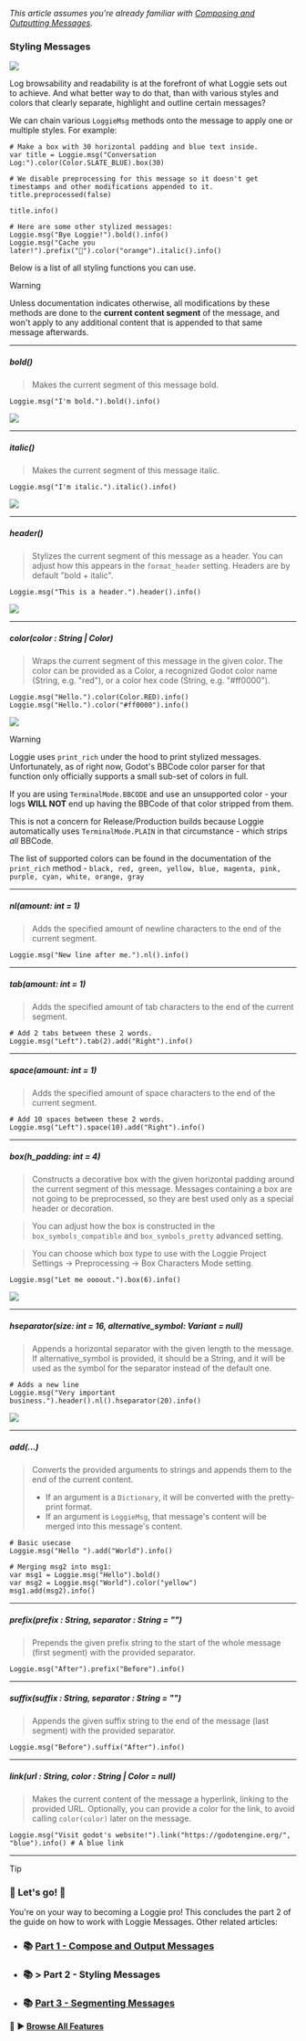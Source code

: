 *This article assumes you're already familiar with [Composing and Outputting Messages](../features/COMPOSE_AND_OUTPUT_MESSAGES.md).*
### Styling Messages

![](../../assets/screenshots/sample_conversation_log.png)

Log browsability and readability is at the forefront of what Loggie sets out to achieve. 
And what better way to do that, than with various styles and colors that clearly separate, highlight and outline certain messages?

We can chain various `LoggieMsg` methods onto the message to apply one or multiple styles.
For example:

```gdscript
# Make a box with 30 horizontal padding and blue text inside.
var title = Loggie.msg("Conversation Log:").color(Color.SLATE_BLUE).box(30)

# We disable preprocessing for this message so it doesn't get timestamps and other modifications appended to it.
title.preprocessed(false) 

title.info()

# Here are some other stylized messages:
Loggie.msg("Bye Loggie!").bold().info()
Loggie.msg("Cache you later!").prefix("👀").color("orange").italic().info()
```

Below is a list of all styling functions you can use.

> [!WARNING]
> Unless documentation indicates otherwise, all modifications by these methods are done to the **current content segment** of the message, and won't apply to any additional content that is appended to that same message afterwards.

------------
##### bold()
> Makes the current segment of this message bold.

```gdscript
Loggie.msg("I'm bold.").bold().info()
```
![](https://i.imgur.com/JL5vjlt.png)

------------
##### italic()
> Makes the current segment of this message italic.

```gdscript
Loggie.msg("I'm italic.").italic().info()
```
![](https://i.imgur.com/omvar4a.png)

------------
##### header()
> Stylizes the current segment of this message as a header.
> You can adjust how this appears in the `format_header` setting.
> Headers are by default "bold + italic".

```gdscript
Loggie.msg("This is a header.").header().info()
```
 ![](https://i.imgur.com/MJq1zDs.png)

------------
##### color(color : String | Color)
> Wraps the current segment of this message in the given color. The color can be provided as a Color, a recognized Godot color name (String, e.g. "red"), or a color hex code (String, e.g. "#ff0000").

```gdscript
Loggie.msg("Hello.").color(Color.RED).info()
Loggie.msg("Hello.").color("#ff0000").info()
```
![](https://i.imgur.com/CzVnNxs.png)

> [!WARNING]
> Loggie uses `print_rich` under the hood to print stylized messages. Unfortunately, as of right now, Godot's BBCode color parser for that function only officially supports a small sub-set of colors in full.
> 
> If you are using `TerminalMode.BBCODE` and use an unsupported color - your logs **WILL NOT** end up having the BBCode of that color stripped from them. 
> 
> This is not a concern for Release/Production builds because Loggie automatically uses `TerminalMode.PLAIN` in that circumstance - which strips *all* BBCode.
> 
> The list of supported colors can be found in the documentation of the `print_rich` method - `black, red, green, yellow, blue, magenta, pink, purple, cyan, white, orange, gray`

------------
##### nl(amount: int = 1)
> Adds the specified amount of newline characters to the end of the current segment.

```gdscript
Loggie.msg("New line after me.").nl().info()
```

------------
##### tab(amount: int = 1)
> Adds the specified amount of tab characters to the end of the current segment.

```gdscript
# Add 2 tabs between these 2 words.
Loggie.msg("Left").tab(2).add("Right").info()
```

------------
##### space(amount: int = 1)
> Adds the specified amount of space characters to the end of the current segment.

```gdscript
# Add 10 spaces between these 2 words.
Loggie.msg("Left").space(10).add("Right").info()
```

------------
##### box(h_padding: int = 4)
> Constructs a decorative box with the given horizontal padding around the current segment of this message. Messages containing a box are not going to be preprocessed, so they are best used only as a special header or decoration.

> You can adjust how the box is constructed in the `box_symbols_compatible` and `box_symbols_pretty` advanced setting.

> You can choose which box type to use with the Loggie Project Settings -> Preprocessing -> Box Characters Mode setting.

```gdscript
Loggie.msg("Let me oooout.").box(6).info()
```
![](https://i.imgur.com/sjiVW1g.png)

------------
##### hseparator(size: int = 16, alternative_symbol: Variant = null)
> Appends a horizontal separator with the given length to the message. If alternative_symbol is provided, it should be a String, and it will be used as the symbol for the separator instead of the default one.

```gdscript
# Adds a new line 
Loggie.msg("Very important business.").header().nl().hseparator(20).info()
```
![](https://i.imgur.com/mTEmPgw.png)

------------
##### add(...)
> Converts the provided arguments to strings and appends them to the end of the current content.
> 
> * If an argument is a `Dictionary`, it will be converted with the pretty-print format. 
> * If an argument is `LoggieMsg`, that message's content will be merged into this message's content.

```gdscript
# Basic usecase
Loggie.msg("Hello ").add("World").info()

# Merging msg2 into msg1:
var msg1 = Loggie.msg("Hello").bold()
var msg2 = Loggie.msg("World").color("yellow")
msg1.add(msg2).info()
```

------------
##### prefix(prefix : String, separator : String = "")
> Prepends the given prefix string to the start of the whole message (first segment) with the provided separator.

```gdscript
Loggie.msg("After").prefix("Before").info()
```

------------

##### suffix(suffix : String, separator : String = "")
> Appends the given suffix string to the end of the message (last segment) with the provided separator.

```gdscript
Loggie.msg("Before").suffix("After").info()
```

---
##### link(url : String, color : String | Color = null)
> Makes the current content of the message a hyperlink, linking to the provided URL. Optionally, you can provide a color for the link, to avoid calling `color(color)` later on the message.

```gdscript
Loggie.msg("Visit godot's website!").link("https://godotengine.org/", "blue").info() # A blue link
```

---
> [!TIP]
> ### 🎉 Let's go! 🥳 
> You're on your way to becoming a Loggie pro!
> This concludes the part 2 of the guide on how to work with Loggie Messages.
> Other related articles:
> 
> * ### 📚 [Part 1 - Compose and Output Messages](../features/COMPOSE_AND_OUTPUT_MESSAGES.md)
> * ### 📚 > Part 2 - Styling Messages
> * ### 📚 [Part 3 - Segmenting Messages](SEGMENTING_MESSAGES.md)
>   
>  👀 **► [Browse All Features](../ALL_FEATURES.md)**












